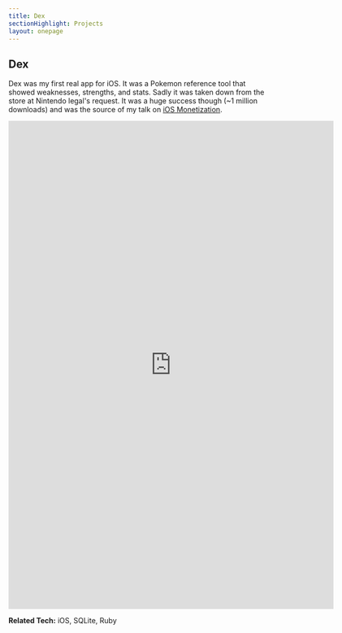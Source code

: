 ```yaml
---
title: Dex
sectionHighlight: Projects
layout: onepage
---
```


## Dex

Dex was my first real app for iOS. It was a Pokemon reference tool that showed weaknesses, strengths, and stats. Sadly it was taken down from the store at Nintendo legal's request. It was a huge success though (~1 million downloads) and was the source of my talk on [iOS Monetization](https://vimeo.com/28678889).

<iframe src="https://player.vimeo.com/video/377633437" width="640" height="960" frameborder="0" allow="autoplay; fullscreen" allowfullscreen></iframe>

**Related Tech:** iOS, SQLite, Ruby
